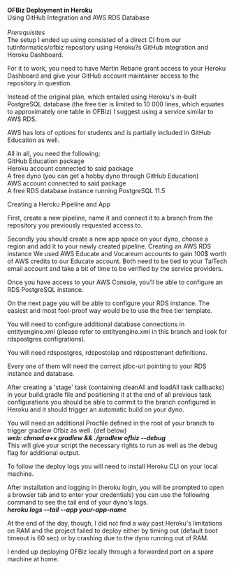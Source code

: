 **OFBiz Deployment in Heroku <br>**
Using GitHub Integration and AWS RDS Database <br><br>
_Prerequisites<br>_
The setup I ended up using consisted of a direct CI from our tutinformatics/ofbiz repository using Heroku?s GitHub integration and Heroku Dashboard. 

For it to work, you need to have Martin Rebane grant access to your Heroku Dashboard and give your GitHub account maintainer access to the repository in question.

Instead of the original plan, which entailed using Heroku's in-built PostgreSQL database (the free tier is limited to 10 000 lines, which equates to approximately one table in OFBiz) I suggest using a service similar to AWS RDS. 

AWS has lots of options for students and is partially included in GitHub Education as well.

All in all, you need the following: <br>
GitHub Education package<br>
Heroku account connected to said package<br>
A free dyno (you can get a hobby dyno through GitHub Education)<br>
AWS account connected to said package<br>
A free RDS database instance running PostgreSQL 11.5<br>


Creating a Heroku Pipeline and App

First, create a new pipeline, name it and connect it to a branch from the repository you previously requested access to. 

Secondly you should create a new app space on your dyno, choose a region and add it to your newly created pipeline.
Creating an AWS RDS instance
We used AWS Educate and Vocareum accounts to gain 100$ worth of AWS credits to our Educate account. Both need to be tied to your TalTech email account and take a bit of time to be verified by the service providers.

Once you have access to your AWS Console, you’ll be able to configure an RDS PostgreSQL instance.

On the next page you will be able to configure your RDS instance. The easiest and most fool-proof way would be to use the free tier template. 

You will need to configure additional database connections in entityengine.xml (please refer to entityengine.xml in this branch and look for rdspostgres configrations).

You will need rdspostgres, rdspostolap and rdsposttenant definitions. 

Every one of them will need the correct jdbc-url pointing to your RDS instance and database.

After creating a 'stage' task (containing cleanAll and loadAll task callbacks) in your build.gradle file and positioning it at the end of all previous task configurations you should be able to commit to the branch configured in Heroku and it should trigger an automatic build on your dyno.

You will need an additional Procfile defined in the root of your branch to trigger gradlew Ofbiz as well. (def below) <br>
_**web: chmod a+x gradlew && ./gradlew ofbiz --debug**_
<br>
This will give your script the necessary rights to run as well as the debug flag for additional output.

To follow the deploy logs you will need to install Heroku CLI on your local machine.

After installation and logging in (heroku login, you will be prompted to open a browser tab and to enter your credentials) you can use the following command to see the tail end of your dyno's logs.<br>
**_heroku logs --tail --app your-app-name_**

At the end of the day, though, I did not find a way past Heroku's limitations on RAM and the project failed to deploy either by timing out (default boot timeout is 60 sec) or by crashing due to the dyno running out of RAM.

I ended up deploying OFBiz locally through a forwarded port on a spare machine at home.
